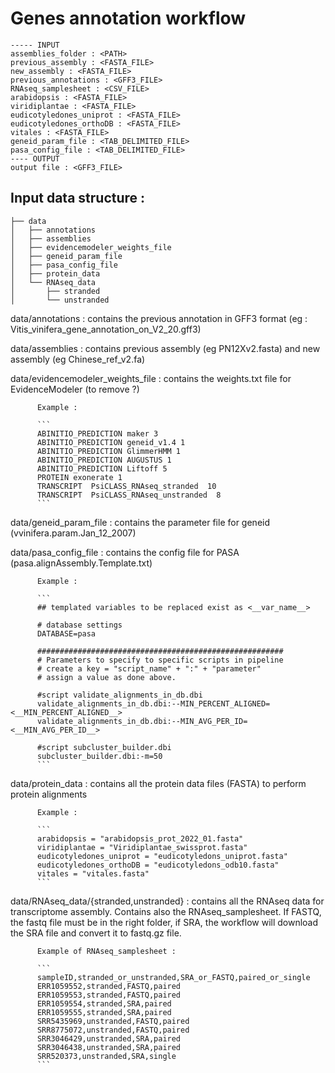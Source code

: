 # Genes annotation workflow

```
----- INPUT
assemblies_folder : <PATH>
previous_assembly : <FASTA_FILE>
new_assembly : <FASTA_FILE>
previous_annotations : <GFF3_FILE>
RNAseq_samplesheet : <CSV_FILE>
arabidopsis : <FASTA_FILE>
viridiplantae : <FASTA_FILE>
eudicotyledones_uniprot : <FASTA_FILE>
eudicotyledones_orthoDB : <FASTA_FILE>
vitales : <FASTA_FILE>
geneid_param_file : <TAB_DELIMITED_FILE>
pasa_config_file : <TAB_DELIMITED_FILE>
---- OUTPUT
output file : <GFF3_FILE>
```
## Input data structure :

```
├── data
│   ├── annotations
│   ├── assemblies
│   ├── evidencemodeler_weights_file
│   ├── geneid_param_file
│   ├── pasa_config_file
│   ├── protein_data
│   └── RNAseq_data
│       ├── stranded
│       └── unstranded
```

data/annotations : contains the previous annotation in GFF3 format (eg : Vitis_vinifera_gene_annotation_on_V2_20.gff3)

data/assemblies : contains previous assembly (eg PN12Xv2.fasta) and new assembly (eg Chinese_ref_v2.fa)

data/evidencemodeler_weights_file : contains the weights.txt file for EvidenceModeler (to remove ?)

          Example :

          ```
          ABINITIO_PREDICTION maker 3
          ABINITIO_PREDICTION geneid_v1.4 1
          ABINITIO_PREDICTION GlimmerHMM 1
          ABINITIO_PREDICTION AUGUSTUS 1
          ABINITIO_PREDICTION Liftoff 5
          PROTEIN exonerate 1
          TRANSCRIPT  PsiCLASS_RNAseq_stranded  10
          TRANSCRIPT  PsiCLASS_RNAseq_unstranded  8
          ```

data/geneid_param_file : contains the parameter file for geneid (vvinifera.param.Jan_12_2007)

data/pasa_config_file : contains the config file for PASA (pasa.alignAssembly.Template.txt)

          Example :

          ```
          ## templated variables to be replaced exist as <__var_name__>

          # database settings
          DATABASE=pasa

          #######################################################
          # Parameters to specify to specific scripts in pipeline
          # create a key = "script_name" + ":" + "parameter"
          # assign a value as done above.

          #script validate_alignments_in_db.dbi
          validate_alignments_in_db.dbi:--MIN_PERCENT_ALIGNED=<__MIN_PERCENT_ALIGNED__>
          validate_alignments_in_db.dbi:--MIN_AVG_PER_ID=<__MIN_AVG_PER_ID__>

          #script subcluster_builder.dbi
          subcluster_builder.dbi:-m=50
          ```

data/protein_data : contains all the protein data files (FASTA) to perform protein alignments

          Example :

          ```
          arabidopsis = "arabidopsis_prot_2022_01.fasta"
          viridiplantae = "Viridiplantae_swissprot.fasta"
          eudicotyledones_uniprot = "eudicotyledons_uniprot.fasta"
          eudicotyledones_orthoDB = "eudicotyledons_odb10.fasta"
          vitales = "vitales.fasta"
          ```
data/RNAseq_data/{stranded,unstranded} : contains all the RNAseq data for transcriptome assembly. Contains also the RNAseq_samplesheet. If FASTQ, the fastq file must be in the right folder, if SRA, the workflow will download the SRA file and convert it to fastq.gz file.

          Example of RNAseq_samplesheet :

          ```
          sampleID,stranded_or_unstranded,SRA_or_FASTQ,paired_or_single
          ERR1059552,stranded,FASTQ,paired
          ERR1059553,stranded,FASTQ,paired
          ERR1059554,stranded,SRA,paired
          ERR1059555,stranded,SRA,paired
          SRR5435969,unstranded,FASTQ,paired
          SRR8775072,unstranded,FASTQ,paired
          SRR3046429,unstranded,SRA,paired
          SRR3046438,unstranded,SRA,paired
          SRR520373,unstranded,SRA,single
          ```
